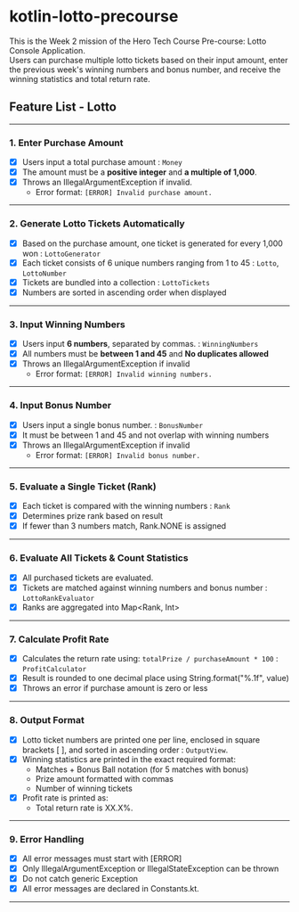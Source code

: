 # kotlin-lotto-precourse

This is the Week 2 mission of the Hero Tech Course Pre-course: Lotto Console Application.  
Users can purchase multiple lotto tickets based on their input amount, enter the previous week's winning numbers and bonus number, and receive the winning statistics and total return rate.
<br>

## Feature List - Lotto

---

### 1. Enter Purchase Amount
- [x] Users input a total purchase amount : `Money`
- [x] The amount must be a **positive integer** and **a multiple of 1,000**.
- [X] Throws an IllegalArgumentException if invalid.
  - Error format: `[ERROR] Invalid purchase amount.`

---

### 2. Generate Lotto Tickets Automatically
- [x] Based on the purchase amount, one ticket is generated for every 1,000 won : `LottoGenerator`
- [x] Each ticket consists of 6 unique numbers ranging from 1 to 45 : `Lotto`, `LottoNumber`
- [x] Tickets are bundled into a collection : `LottoTickets`
- [x] Numbers are sorted in ascending order when displayed

---

### 3. Input Winning Numbers
- [x] Users input **6 numbers**, separated by commas. : `WinningNumbers`
- [x] All numbers must be **between 1 and 45** and **No duplicates allowed**
- [x] Throws an IllegalArgumentException if invalid
  - Error format: `[ERROR] Invalid winning numbers.`

---

### 4. Input Bonus Number
- [x] Users input a single bonus number. : `BonusNumber`
- [x] It must be between 1 and 45 and not overlap with winning numbers
- [x] Throws an IllegalArgumentException if invalid
  - Error format: `[ERROR] Invalid bonus number.`

---

### 5. Evaluate a Single Ticket (Rank)
- [x] Each ticket is compared with the winning numbers : `Rank` 
- [x] Determines prize rank based on result
- [x] If fewer than 3 numbers match, Rank.NONE is assigned
---

### 6. Evaluate All Tickets & Count Statistics
- [x] All purchased tickets are evaluated.
- [x] Tickets are matched against winning numbers and bonus number : `LottoRankEvaluator`
- [x] Ranks are aggregated into Map<Rank, Int>
---

### 7. Calculate Profit Rate
- [x] Calculates the return rate using: `totalPrize / purchaseAmount * 100` : `ProfitCalculator`
- [x] Result is rounded to one decimal place using String.format("%.1f", value)
- [x] Throws an error if purchase amount is zero or less

---

### 8. Output Format
- [x] Lotto ticket numbers are printed one per line, enclosed in square brackets [ ], and sorted in ascending order : `OutputView`.
- [x] Winning statistics are printed in the exact required format:
  - Matches + Bonus Ball notation (for 5 matches with bonus)
  - Prize amount formatted with commas
  - Number of winning tickets
- [x] Profit rate is printed as:
  - Total return rate is XX.X%.

---

### 9. Error Handling
- [X] All error messages must start with [ERROR]
- [X] Only IllegalArgumentException or IllegalStateException can be thrown
- [X] Do not catch generic Exception
- [X] All error messages are declared in Constants.kt.

---
